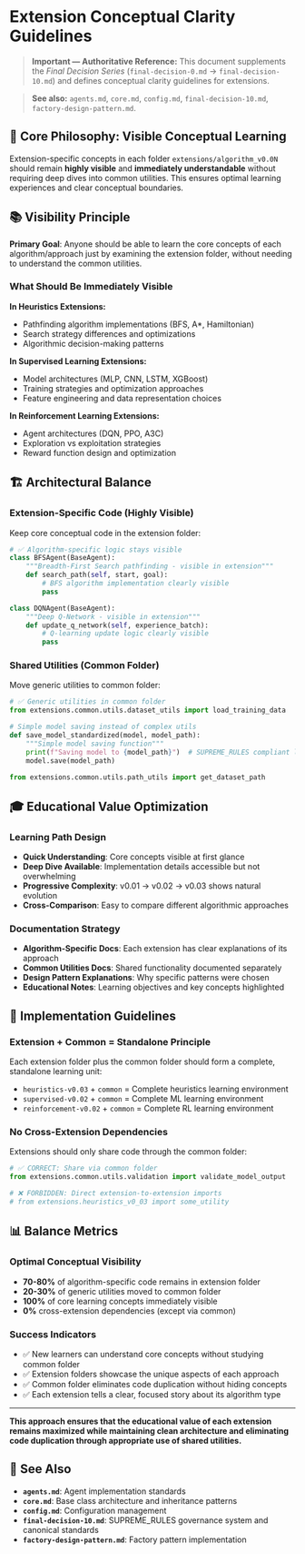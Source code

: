 # Extension Conceptual Clarity Guidelines

> **Important — Authoritative Reference:** This document supplements the _Final Decision Series_ (`final-decision-0.md` → `final-decision-10.md`) and defines conceptual clarity guidelines for extensions.

> **See also:** `agents.md`, `core.md`, `config.md`, `final-decision-10.md`, `factory-design-pattern.md`.

## 🎯 **Core Philosophy: Visible Conceptual Learning**

Extension-specific concepts in each folder `extensions/algorithm_v0.0N` should remain **highly visible** and **immediately understandable** without requiring deep dives into common utilities. This ensures optimal learning experiences and clear conceptual boundaries.

## 📚 **Visibility Principle**

**Primary Goal**: Anyone should be able to learn the core concepts of each algorithm/approach just by examining the extension folder, without needing to understand the common utilities.

### **What Should Be Immediately Visible**

**In Heuristics Extensions:**
- Pathfinding algorithm implementations (BFS, A*, Hamiltonian)
- Search strategy differences and optimizations
- Algorithmic decision-making patterns

**In Supervised Learning Extensions:**
- Model architectures (MLP, CNN, LSTM, XGBoost)
- Training strategies and optimization approaches
- Feature engineering and data representation choices

**In Reinforcement Learning Extensions:**
- Agent architectures (DQN, PPO, A3C)
- Exploration vs exploitation strategies
- Reward function design and optimization

## 🏗️ **Architectural Balance**

### **Extension-Specific Code (Highly Visible)**
Keep core conceptual code in the extension folder:
```python
# ✅ Algorithm-specific logic stays visible
class BFSAgent(BaseAgent):
    """Breadth-First Search pathfinding - visible in extension"""
    def search_path(self, start, goal):
        # BFS algorithm implementation clearly visible
        pass

class DQNAgent(BaseAgent):
    """Deep Q-Network - visible in extension"""
    def update_q_network(self, experience_batch):
        # Q-learning update logic clearly visible
        pass
```

### **Shared Utilities (Common Folder)**
Move generic utilities to common folder:
```python
# ✅ Generic utilities in common folder
from extensions.common.utils.dataset_utils import load_training_data

# Simple model saving instead of complex utils
def save_model_standardized(model, model_path):
    """Simple model saving function"""
    print(f"Saving model to {model_path}")  # SUPREME_RULES compliant logging
    model.save(model_path)

from extensions.common.utils.path_utils import get_dataset_path
```

## 🎓 **Educational Value Optimization**

### **Learning Path Design**
- **Quick Understanding**: Core concepts visible at first glance
- **Deep Dive Available**: Implementation details accessible but not overwhelming
- **Progressive Complexity**: v0.01 → v0.02 → v0.03 shows natural evolution
- **Cross-Comparison**: Easy to compare different algorithmic approaches

### **Documentation Strategy**
- **Algorithm-Specific Docs**: Each extension has clear explanations of its approach
- **Common Utilities Docs**: Shared functionality documented separately
- **Design Pattern Explanations**: Why specific patterns were chosen
- **Educational Notes**: Learning objectives and key concepts highlighted

## 🔧 **Implementation Guidelines**

### **Extension + Common = Standalone Principle**
Each extension folder plus the common folder should form a complete, standalone learning unit:
- `heuristics-v0.03` + `common` = Complete heuristics learning environment
- `supervised-v0.02` + `common` = Complete ML learning environment  
- `reinforcement-v0.02` + `common` = Complete RL learning environment

### **No Cross-Extension Dependencies**
Extensions should only share code through the common folder:
```python
# ✅ CORRECT: Share via common folder
from extensions.common.utils.validation import validate_model_output

# ❌ FORBIDDEN: Direct extension-to-extension imports
# from extensions.heuristics_v0_03 import some_utility
```

## 📊 **Balance Metrics**

### **Optimal Conceptual Visibility**
- **70-80%** of algorithm-specific code remains in extension folder
- **20-30%** of generic utilities moved to common folder
- **100%** of core learning concepts immediately visible
- **0%** cross-extension dependencies (except via common)

### **Success Indicators**
- ✅ New learners can understand core concepts without studying common folder
- ✅ Extension folders showcase the unique aspects of each approach
- ✅ Common folder eliminates code duplication without hiding concepts
- ✅ Each extension tells a clear, focused story about its algorithm type

---

**This approach ensures that the educational value of each extension remains maximized while maintaining clean architecture and eliminating code duplication through appropriate use of shared utilities.**

## 🔗 **See Also**

- **`agents.md`**: Agent implementation standards
- **`core.md`**: Base class architecture and inheritance patterns
- **`config.md`**: Configuration management
- **`final-decision-10.md`**: SUPREME_RULES governance system and canonical standards
- **`factory-design-pattern.md`**: Factory pattern implementation

